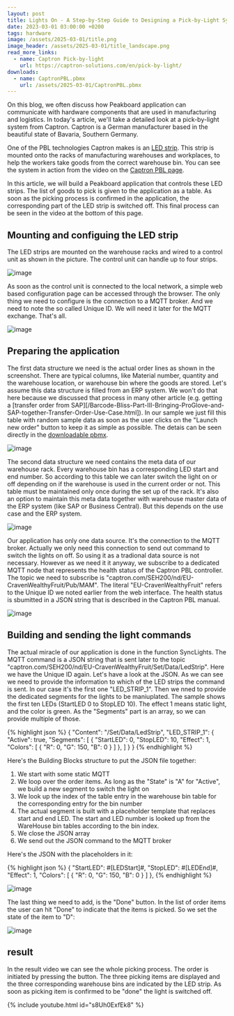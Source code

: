 ```yaml
---
layout: post
title: Lights On - A Step-by-Step Guide to Designing a Pick-by-Light System with Captron and Peakboard
date: 2023-03-01 03:00:00 +0200
tags: hardware
image: /assets/2025-03-01/title.png
image_header: /assets/2025-03-01/title_landscape.png
read_more_links:
  - name: Captron Pick-by-light
    url: https://captron-solutions.com/en/pick-by-light/
downloads:
  - name: CaptronPBL.pbmx
    url: /assets/2025-03-01/CaptronPBL.pbmx
---
```

On this blog, we often discuss how Peakboard application can communicate with hardware components that are used in manufacturing and logistics. In today's article, we'll take a detailed look at a pick-by-light system from Captron. Captron is a German manufacturer based in the beautiful state of Bavaria, Southern Germany.

One of the PBL technologies Captron makes is an [LED strip](https://captron-solutions.com/en/pick-by-light_hardware/led-strips/). This strip is mounted onto the racks of manufacturing warehouses and workplaces, to help the workers take goods from the correct warehouse bin. You can see the system in action from the video on the [Captron PBL page](https://captron-solutions.com/en/pick-by-light/).

In this article, we will build a Peakboard application that controls these LED strips. The list of goods to pick is given to the application as a table. As soon as the picking process is confirmed in the application, the corresponding part of the LED strip is switched off. This final process can be seen in the video at the bottom of this page.

## Mounting and configuing the LED strip

The LED strips are mounted on the warehouse racks and wired to a control unit as shown in the picture. The control unit can handle up to four strips.

![image](/assets/2025-03-01/010.png)

As soon as the control unit is connected to the local network, a simple web based configuration page can be accessed through the browser. The only thing we need to configure is the connection to a MQTT broker. And we need to note the so called Unique ID. We will need it later for the MQTT exchange. That's all.

![image](/assets/2025-03-01/020.png)

## Preparing the application

The first data structure we need is the actual order lines as shown in the screenshot. There are typical columns, like Material number, quantity and the warehouse location, or warehouse bin where the goods are stored. Let's assume this data structure is filled from an ERP system. We won't do that here because we discussed that process in many other article (e.g. getting a [transfer order from SAP][/Barcode-Bliss-Part-III-Bringing-ProGlove-and-SAP-together-Transfer-Order-Use-Case.html]). In our sample we just fill this table with random sample data as soon as the user clicks on the "Launch new order" button to keep it as simple as possible. The detais can be seen directly in the [downloadable pbmx](/assets/2025-03-01/CaptronPBL.pbmx).

![image](/assets/2025-03-01/030.png)

The second data structure we need contains the meta data of our warehouse rack. Every warehouse bin has a corresponding LED start and end number. So according to this table we can later switch the light on or off depending on if the warehouse is used in the current order or not. This table must be maintained only once during the set up of the rack. It's also an option to maintain this meta data together with warehouse master data of the ERP system (like SAP or Business Central). But this depends on the use case and the ERP system.

![image](/assets/2025-03-01/040.png)

Our application has only one data source. It's the connection to the MQTT broker. Actually we only need this connection to send out command to switch the lights on off. So using it as a tradional data source is not necessary. However as we need it it anyway, we subscribe to a dedicated MQTT node that represents the health status of the Captron PBL controller. The topic we need to subscribe is "captron.com/SEH200/nd/EU-CravenWealthyFruit/Pub/MAM". The literal "EU-CravenWealthyFruit" refers to the Unique ID we noted earlier from the web interface. The health status is sbumitted in a JSON string that is described in the Captron PBL manual. 

![image](/assets/2025-03-01/050.png)

## Building and sending the light commands

The actual miracle of our application is done in the function SyncLights. The MQTT command is a JSON string that is sent later to the topic "captron.com/SEH200/nd/EU-CravenWealthyFruit/Set/Data/LedStrip". Here we have the Unique ID again. Let's have a look at the JSON.
As we can see we need to provide the information to which of the LED strips the command is sent. In our case it's the first one "LED_STRIP_1". Then we nned to provide the dedicated segments for the lights to be maniuplated. The sample shows the first ten LEDs (StartLED 0 to StopLED 10). The effect 1 means static light, and the color is green. As the "Segments" part is an array, so we can provide multiple of those.

{% highlight json %}
{ "Content": "/Set/Data/LedStrip",
  "LED_STRIP_1": {
    "Active": true,
    "Segments": [
      {
        "StartLED": 0,
        "StopLED": 10,
        "Effect": 1,
        "Colors": [ { "R": 0, "G": 150, "B": 0 } ]
      },
    ] 
} }
{% endhighlight %}

Here's the Building Blocks structure to put the JSON file together:

1. We start with some static MQTT
2. We loop over the order items. As long as the "State" is "A" for "Active", we build a new segment to switch the light on
3. We look up the index of the table entry in the warehouse bin table for the corresponding entry for the bin number
4. The actual segment is built with a placeholder template that replaces start and end LED. The start and LED number is looked up from the WareHouse bin tables according to the bin index.
5. We close the JSON array
6. We send out the JSON command to the MQTT broker

Here's the JSON with the placeholders in it:

{% highlight json %}
{
"StartLED": #[LEDStart]#,
"StopLED": #[LEDEnd]#,
"Effect": 1,
"Colors": [ { "R": 0, "G": 150, "B": 0 } ]
},
{% endhighlight %}

![image](/assets/2025-03-01/060.png)

The last thing we need to add, is the "Done" button. In the list of order items the user can hit "Done" to indicate that the items is picked. So we set the state of the item to "D":

![image](/assets/2025-03-01/070.png)

## result

In the result video we can see the whole picking process. The order is initiated by pressing the button. The three picking items are displayed and the three corresponding warehouse bins are indicated by the LED strip. As soon as picking item is confirmed to be "done" the light is switched off.

{% include youtube.html id="s8Uh0ExfEk8" %}
